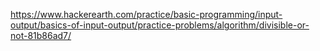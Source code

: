 https://www.hackerearth.com/practice/basic-programming/input-output/basics-of-input-output/practice-problems/algorithm/divisible-or-not-81b86ad7/